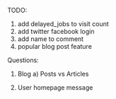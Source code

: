 TODO: 

1) add delayed_jobs to visit count
2) add twitter facebook login
3) add name to comment
4) popular blog post feature

Questions: 

1) Blog
  a) Posts vs Articles

2) User homepage message



